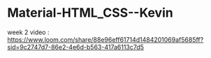 # Material-HTML_CSS--Kevin
week 2 video :
https://www.loom.com/share/88e96eff61714d1484201069af5685ff?sid=9c2747d7-86e2-4e6d-b563-417a6113c7d5

